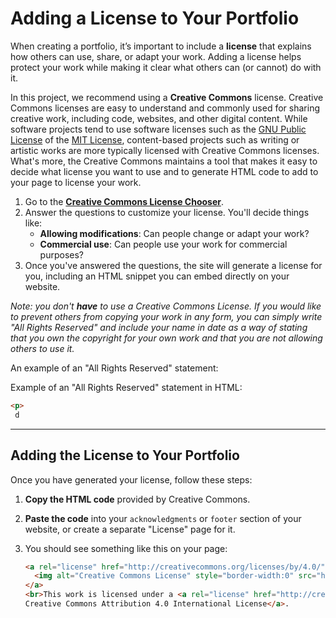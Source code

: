 # Adding a License to Your Portfolio

When creating a portfolio, it’s important to include a **license** that explains how others can use, share, or adapt your work. Adding a license helps protect your work while making it clear what others can (or cannot) do with it.

In this project, we recommend using a **Creative Commons** license. Creative Commons licenses are easy to understand and commonly used for sharing creative work, including code, websites, and other digital content. While software projects tend to use software licenses such as the [GNU Public License]() of the [MIT License](), content-based projects such as writing or artistic works are more typically licensed with Creative Commons licenses. What's more, the Creative Commons maintains a tool that makes it easy to decide what license you want to use and to generate HTML code to add to your page to license your work.

1. Go to the **[Creative Commons License Chooser](https://creativecommons.org/choose/)**.
2. Answer the questions to customize your license. You'll decide things like:
   - **Allowing modifications**: Can people change or adapt your work?
   - **Commercial use**: Can people use your work for commercial purposes?
3. Once you've answered the questions, the site will generate a license for you, including an HTML snippet you can embed directly on your website.

*Note: you don't **have** to use a Creative Commons License. If you would like to prevent others from copying your work in any form, you can simply write "All Rights Reserved" and include your name in date as a way of stating that you own the copyright for your own work and that you are not allowing others to use it.*

An example of an "All Rights Reserved" statement:


Example of an "All Rights Reserved" statement in HTML:

```html
<p>
 d
```

---

## Adding the License to Your Portfolio

Once you have generated your license, follow these steps:

1. **Copy the HTML code** provided by Creative Commons.
2. **Paste the code** into your `acknowledgments` or `footer` section of your website, or create a separate "License" page for it.
3. You should see something like this on your page:

   ```html
   <a rel="license" href="http://creativecommons.org/licenses/by/4.0/">
     <img alt="Creative Commons License" style="border-width:0" src="https://i.creativecommons.org/l/by/4.0/88x31.png" />
   </a>
   <br>This work is licensed under a <a rel="license" href="http://creativecommons.org/licenses/by/4.0/">
   Creative Commons Attribution 4.0 International License</a>.
